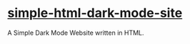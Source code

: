 # [simple-html-dark-mode-site](https://spj98.github.io/simple-html-dark-mode-site/)
A Simple Dark Mode Website written in HTML.


